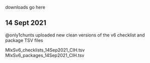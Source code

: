 downloads go here

## 14 Sept 2021
@only1chunts uploaded new clean versions of the v6 checklist and package TSV files

MIxSv6_checklists_14Sep2021_CIH.tsv
MIxSv6_packages_14Sep2021_CIH.tsv


